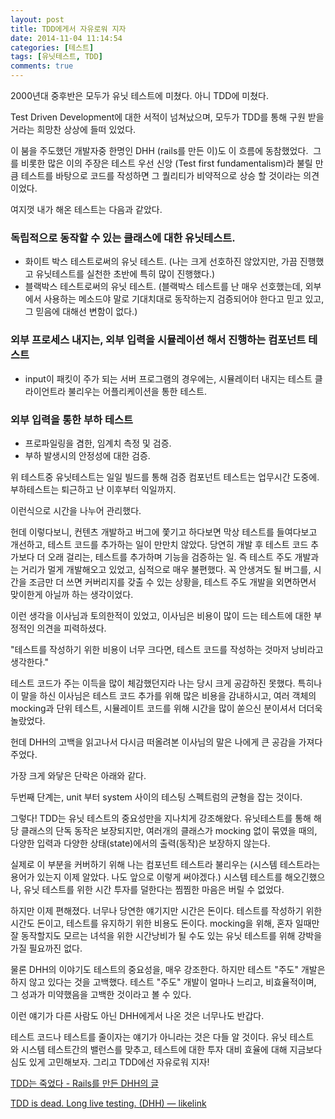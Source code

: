 ```yaml
---
layout: post
title: TDD에게서 자유로워 지자
date: 2014-11-04 11:14:54
categories: [테스트]
tags: [유닛테스트, TDD]
comments: true
---
```


2000년대 중후반은 모두가 유닛 테스트에 미쳤다. 아니 TDD에 미쳤다.

Test Driven Development에 대한 서적이 넘쳐났으며, 모두가 TDD를 통해 구원 받을거라는 희망찬 상상에 들떠 있었다.

이 붐을 주도했던 개발자중 한명인 DHH (rails를 만든 이)도 이 흐름에 동참했었다. 
그를 비롯한 많은 이의 주장은 테스트 우선 신앙 (Test first fundamentalism)라 불릴 만큼 테스트를 바탕으로 코드를 작성하면 그 퀄리티가 비약적으로 상승 할 것이라는 의견이었다.


여지껏 내가 해온 테스트는 다음과 같았다.

### 독립적으로 동작할 수 있는 클래스에 대한 유닛테스트.
* 화이트 박스 테스트로써의 유닛 테스트. (나는 크게 선호하진 않았지만, 가끔 진행했고 유닛테스트를 실천한 초반에 특히 많이 진행했다.)
* 블랙박스 테스트로써의 유닛 테스트. (블랙박스 테스트를 난 매우 선호했는데, 외부에서 사용하는 메소드야 말로 기대치대로 동작하는지 검증되어야 한다고 믿고 있고, 그 믿음에 대해선 변함이 없다.)

### 외부 프로세스 내지는, 외부 입력을 시뮬레이션 해서 진행하는 컴포넌트 테스트
* input이 패킷이 주가 되는 서버 프로그램의 경우에는, 시뮬레이터 내지는 테스트 클라이언트라 불리우는 어플리케이션을 통한 테스트.

### 외부 입력을 통한 부하 테스트
* 프로파일링을 겸한, 임계치 측정 및 검증.
* 부하 발생시의 안정성에 대한 검증.

위 테스트중 유닛테스트는 일일 빌드를 통해 검증
컴포넌트 테스트는 업무시간 도중에.
부하테스트는 퇴근하고 난 이후부터 익일까지.

이런식으로 시간을 나누어 관리했다.

헌데 이렇다보니, 컨텐츠 개발하고 버그에 쫓기고 하다보면 막상 테스트를 들여다보고 개선하고, 테스트 코드를 추가하는 일이 만만치 않았다.
당연히 개발 후 테스트 코드 추가보다 더 오래 걸리는, 테스트를 추가하며 기능을 검증하는 일. 즉 테스트 주도 개발과는 거리가 멀게 개발해오고 있었고, 심적으로 매우 불편했다.
꼭 안생겨도 될 버그를, 시간을 조금만 더 쓰면 커버리지를 갖출 수 있는 상황을, 테스트 주도 개발을 외면하면서 맞이한게 아닐까 하는 생각이었다.


이런 생각을 이사님과 토의한적이 있었고, 이사님은 비용이 많이 드는 테스트에 대한 부정적인 의견을 피력하셨다.

"테스트를 작성하기 위한 비용이 너무 크다면, 테스트 코드를 작성하는 것마저 낭비라고 생각한다."

테스트 코드가 주는 이득을 많이 체감했던지라 나는 당시 크게 공감하진 못했다. 특히나 이 말을 하신 이사님은 테스트 코드 추가를 위해 많은 비용을 감내하시고, 여러 객체의 mocking과 단위 테스트, 시뮬레이트 코드를 위해 시간을 많이 쏟으신 분이셔서 더더욱 놀랐었다.

헌데 DHH의 고백을 읽고나서 다시금 떠올려본 이사님의 말은 나에게 큰 공감을 가져다 주었다.

가장 크게 와닿은 단락은 아래와 같다.

두번째 단계는, unit 부터 system 사이의 테스팅 스펙트럼의 균형을 잡는 것이다.

그렇다! TDD는 유닛 테스트의 중요성만을 지나치게 강조해왔다.
유닛테스트를 통해 해당 클래스의 단독 동작은 보장되지만, 여러개의 클래스가 mocking 없이 묶였을 때의, 다양한 입력과 다양한 상태(state)에서의 출력(동작)은 보장하지 않는다.

실제로 이 부분을 커버하기 위해 나는 컴포넌트 테스트라 불리우는 (시스템 테스트라는 용어가 있는지 이제 알았다. 나도 앞으로 이렇게 써야겠다.) 시스템 테스트를 해오긴했으나, 유닛 테스트를 위한 시간 투자를 덜한다는 찜찜한 마음은 버릴 수 없었다.

하지만 이제 편해졌다.
너무나 당연한 얘기지만 시간은 돈이다. 테스트를 작성하기 위한 시간도 돈이고, 테스트를 유지하기 위한 비용도 돈이다. mocking을 위해, 혼자 일때만 잘 동작할지도 모르는 녀석을 위한 시간낭비가 될 수도 있는 유닛 테스트를 위해 강박을 가질 필요까진 없다.

물론 DHH의 이야기도 테스트의 중요성을, 매우 강조한다. 하지만 테스트 "주도" 개발은 하지 않고 있다는 것을 고백했다.
테스트 "주도" 개발이 얼마나 느리고, 비효율적이며, 그 성과가 미약했음을 고백한 것이라고 볼 수 있다.

이런 얘기가 다른 사람도 아닌 DHH에게서 나온 것은 너무나도 반갑다.

테스트 코드나 테스트를 줄이자는 얘기가 아니라는 것은 다들 알 것이다.
유닛 테스트와 시스템 테스트간의 밸런스를 맞추고, 테스트에 대한 투자 대비 효율에 대해 지금보다 심도 있게 고민해보자.
그리고 TDD에선 자유로워 지자!

[TDD는 죽었다 - Rails를 만든 DHH의 글](http://yisangwook.tumblr.com/post/83725422949/tdd-is-dead-long-live-testing)

[TDD is dead. Long live testing. (DHH) — likelink](http://likelink.co.kr/29242)
